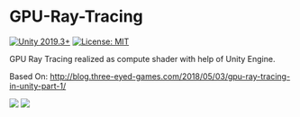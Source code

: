 # GPU-Ray-Tracing

[![Unity 2019.3+](https://img.shields.io/badge/unity-2020.1%2B-blue.svg)](https://unity3d.com/get-unity/download) [![License: MIT](https://img.shields.io/badge/License-MIT-yellow.svg)](https://opensource.org/licenses/MIT)

GPU Ray Tracing realized as compute shader with help of Unity Engine.

Based On: http://blog.three-eyed-games.com/2018/05/03/gpu-ray-tracing-in-unity-part-1/

 <img src="https://i.imgur.com/mQHO0D9.png">
 <img src="http://i.imgur.com/dcsk5KEh.gif">